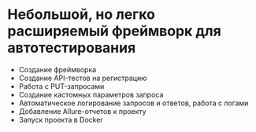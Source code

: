# Небольшой, но легко расширяемый фреймворк для автотестирования


* Создание фреймворка
* Создание API-тестов на регистрацию
* Работа с PUT-запросами
* Создание кастомных параметров запроса
* Автоматическое логирование запросов и ответов, работа с логами
* Добавление Allure-отчетов к проекту
* Запуск проекта в Docker


